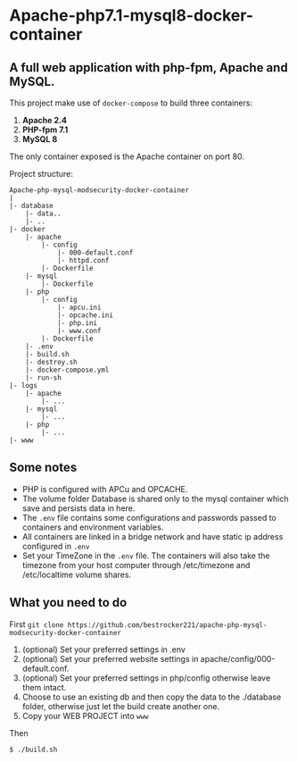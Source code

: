 # Apache-php7.1-mysql8-docker-container
## A full web application with php-fpm, Apache and MySQL.

This project make use of `docker-compose` to build three containers:
1. **Apache 2.4**
2. **PHP-fpm 7.1**
3. **MySQL 8**

The only container exposed is the Apache container on port 80.

Project structure:
```
Apache-php-mysql-modsecurity-docker-container
|
|- database
    |- data..
    |- ..
|- docker
    |- apache
        |- config
            |- 000-default.conf
            |- httpd.conf
        |- Dockerfile
    |- mysql
        |- Dockerfile
    |- php
        |- config
            |- apcu.ini
            |- opcache.ini
            |- php.ini
            |- www.conf
        |- Dockerfile
    |- .env
    |- build.sh
    |- destroy.sh
    |- docker-compose.yml
    |- run-sh
|- logs
    |- apache
        |- ...
    |- mysql
        |- ...
    |- php
        |- ...
|- www
```

## Some notes
- PHP is configured with APCu and OPCACHE.
- The volume folder Database is shared only to the mysql container which save and persists data in here.
- The `.env` file contains some configurations and passwords passed to containers and environment variables.
- All containers are linked in a bridge network and have static ip address configured in `.env`
- Set your TimeZone in the `.env` file. The containers will also take the timezone from your host computer through /etc/timezone and /etc/localtime volume shares.

## What you need to do
First `git clone https://github.com/bestrocker221/apache-php-mysql-modsecurity-docker-container`

1. (optional) Set your preferred settings in .env
2. (optional) Set your preferred website settings in apache/config/000-default.conf.
3. (optional) Set your preferred settings in php/config otherwise leave them intact.
4. Choose to use an existing db and then copy the data to the ./database folder, otherwise just let the build create another one.
5. Copy your WEB PROJECT into `www`

Then
```
$ ./build.sh
```